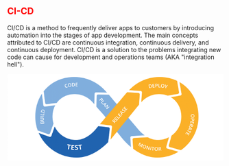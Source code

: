 ## <font color ='red'>CI-CD</font>
CI/CD is a method to frequently deliver apps to customers by introducing automation into the stages of app development. The main concepts attributed to CI/CD are continuous integration, continuous delivery, and continuous deployment. CI/CD is a solution to the problems integrating new code can cause for development and operations teams (AKA "integration hell").

<span style="display:block;text-align:center">![CI-CD](Assets/ci-cd.png)</span>